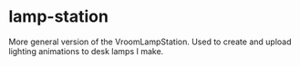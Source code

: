 # lamp-station

More general version of the VroomLampStation.
Used to create and upload lighting animations to desk lamps I make.
